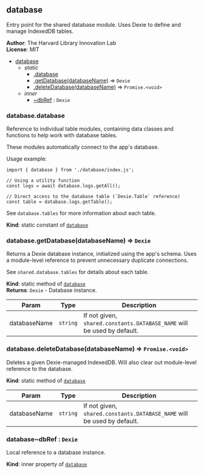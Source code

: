 <a name="module_database"></a>

## database
Entry point for the shared database module. Uses Dexie to define and manage IndexedDB tables.

**Author**: The Harvard Library Innovation Lab  
**License**: MIT  

* [database](#module_database)
    * _static_
        * [.database](#module_database.database)
        * [.getDatabase(databaseName)](#module_database.getDatabase) ⇒ <code>Dexie</code>
        * [.deleteDatabase(databaseName)](#module_database.deleteDatabase) ⇒ <code>Promise.&lt;void&gt;</code>
    * _inner_
        * [~dbRef](#module_database..dbRef) : <code>Dexie</code>

<a name="module_database.database"></a>

### database.database
Reference to individual table modules, containing data classes and functions to help work with database tables.

These modules automatically connect to the app's database.

Usage example:
```
import { database } from './database/index.js';

// Using a utility function
const logs = await database.logs.getAll();

// Direct access to the database table (`Dexie.Table` reference)
const table = database.logs.getTable();
```

See `database.tables` for more information about each table.

**Kind**: static constant of [<code>database</code>](#module_database)  
<a name="module_database.getDatabase"></a>

### database.getDatabase(databaseName) ⇒ <code>Dexie</code>
Returns a Dexie database instance, initialized using the app's schema.
Uses a module-level reference to prevent unnecessary duplicate connections. 

See `shared.database.tables` for details about each table.

**Kind**: static method of [<code>database</code>](#module_database)  
**Returns**: <code>Dexie</code> - Database instance.  

| Param | Type | Description |
| --- | --- | --- |
| databaseName | <code>string</code> | If not given, `shared.constants.DATABASE_NAME` will be used by default. |

<a name="module_database.deleteDatabase"></a>

### database.deleteDatabase(databaseName) ⇒ <code>Promise.&lt;void&gt;</code>
Deletes a given Dexie-managed IndexedDB.
Will also clear out module-level reference to the database.

**Kind**: static method of [<code>database</code>](#module_database)  

| Param | Type | Description |
| --- | --- | --- |
| databaseName | <code>string</code> | If not given, `shared.constants.DATABASE_NAME` will be used by default. |

<a name="module_database..dbRef"></a>

### database~dbRef : <code>Dexie</code>
Local reference to a database instance.

**Kind**: inner property of [<code>database</code>](#module_database)  
